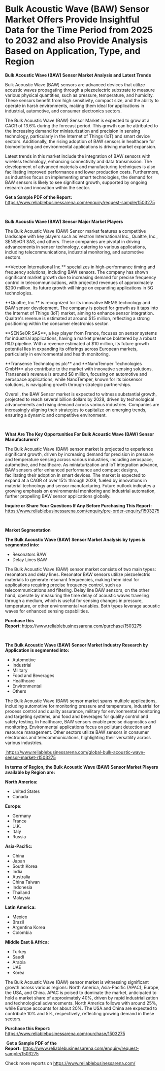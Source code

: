 <p><h1>Bulk Acoustic Wave (BAW) Sensor Market Offers Provide Insightful Data for the Time Period from 2025 to 2032 and also Provide Analysis Based on Application, Type, and Region</h1></p><p><strong>Bulk Acoustic Wave (BAW) Sensor Market Analysis and Latest Trends</strong></p>
<p><p>Bulk Acoustic Wave (BAW) sensors are advanced devices that utilize acoustic waves propagating through a piezoelectric substrate to measure various physical quantities, such as pressure, temperature, and humidity. These sensors benefit from high sensitivity, compact size, and the ability to operate in harsh environments, making them ideal for applications in industrial, automotive, and consumer electronics sectors.</p><p>The Bulk Acoustic Wave (BAW) Sensor Market is expected to grow at a CAGR of 13.6% during the forecast period. This growth can be attributed to the increasing demand for miniaturization and precision in sensing technology, particularly in the Internet of Things (IoT) and smart device sectors. Additionally, the rising adoption of BAW sensors in healthcare for biomonitoring and environmental applications is driving market expansion.</p><p>Latest trends in this market include the integration of BAW sensors with wireless technology, enhancing connectivity and data transmission. The development of advanced materials and manufacturing techniques is also facilitating improved performance and lower production costs. Furthermore, as industries focus on implementing smart technologies, the demand for BAW sensors is likely to see significant growth, supported by ongoing research and innovation within the sector.</p></p>
<p><strong>Get a Sample PDF of the Report:&nbsp;</strong> <a href="https://www.reliablebusinessarena.com/enquiry/request-sample/1503275?utm_campaign=2472&utm_medium=2&utm_source=Github&utm_content=ia&utm_term=27022025&utm_id=bulk-acoustic-wave-baw-sensor">https://www.reliablebusinessarena.com/enquiry/request-sample/1503275</a></p>
<p>&nbsp;</p>
<p><strong>Bulk Acoustic Wave (BAW) Sensor Major Market Players</strong></p>
<p><p>The Bulk Acoustic Wave (BAW) Sensor market features a competitive landscape with key players such as Vectron International Inc., Qualtre, Inc., SENSeOR SAS, and others. These companies are pivotal in driving advancements in sensor technology, catering to various applications, including telecommunications, industrial monitoring, and automotive sectors.</p><p>**Vectron International Inc.** specializes in high-performance timing and frequency solutions, including BAW sensors. The company has shown significant market growth due to increasing demand for precise frequency control in telecommunications, with projected revenues of approximately $200 million. Its future growth will hinge on expanding applications in 5G technologies.</p><p>**Qualtre, Inc.** is recognized for its innovative MEMS technology and BAW sensor development. The company is poised for growth as it taps into the Internet of Things (IoT) market, aiming to enhance sensor integration. Qualtre's revenue is estimated at around $15 million, reflecting a strong positioning within the consumer electronics sector.</p><p>**SENSeOR SAS**, a key player from France, focuses on sensor systems for industrial applications, having a market presence bolstered by a robust R&D pipeline. With a revenue estimated at $10 million, its future growth potential lies in expanding its offerings across European markets, particularly in environmental and health monitoring.</p><p>**Transense Technologies plc** and **NanoTemper Technologies GmbH** also contribute to the market with innovative sensing solutions. Transense’s revenue is around $8 million, focusing on automotive and aerospace applications, while NanoTemper, known for its biosensor solutions, is navigating growth through strategic partnerships.</p><p>Overall, the BAW Sensor market is expected to witness substantial growth, projected to reach several billion dollars by 2028, driven by technological advancements and rising demand across various industries. Companies are increasingly aligning their strategies to capitalize on emerging trends, ensuring a dynamic and competitive environment.</p></p>
<p>&nbsp;</p>
<p><strong>What Are The Key Opportunities For Bulk Acoustic Wave (BAW) Sensor Manufacturers?</strong></p>
<p><p>The Bulk Acoustic Wave (BAW) sensor market is projected to experience significant growth, driven by increasing demand for precision in pressure and temperature sensing across various industries, including aerospace, automotive, and healthcare. As miniaturization and IoT integration advance, BAW sensors offer enhanced performance and compact designs, facilitating their adoption in smart devices. The market is expected to expand at a CAGR of over 15% through 2028, fueled by innovations in material technology and sensor manufacturing. Future outlook indicates a growing emphasis on environmental monitoring and industrial automation, further propelling BAW sensor applications globally.</p></p>
<p><strong>Inquire or Share Your Questions If Any Before Purchasing This Report:</strong> <a href="https://www.reliablebusinessarena.com/enquiry/pre-order-enquiry/1503275?utm_campaign=2472&utm_medium=2&utm_source=Github&utm_content=ia&utm_term=27022025&utm_id=bulk-acoustic-wave-baw-sensor">https://www.reliablebusinessarena.com/enquiry/pre-order-enquiry/1503275</a></p>
<p>&nbsp;</p>
<p><strong>Market Segmentation</strong></p>
<p><strong>The Bulk Acoustic Wave (BAW) Sensor Market Analysis by types is segmented into:</strong></p>
<p><ul><li>Resonators BAW</li><li>Delay Lines BAW</li></ul></p>
<p><p>The Bulk Acoustic Wave (BAW) sensor market consists of two main types: resonators and delay lines. Resonator BAW sensors utilize piezoelectric materials to generate resonant frequencies, making them ideal for applications requiring precise frequency control, such as telecommunications and filtering. Delay line BAW sensors, on the other hand, operate by measuring the time delay of acoustic waves traveling through a medium, which is useful for sensing changes in pressure, temperature, or other environmental variables. Both types leverage acoustic waves for enhanced sensing capabilities.</p></p>
<p><strong>Purchase this Report:&nbsp;</strong><a href="https://www.reliablebusinessarena.com/purchase/1503275?utm_campaign=2472&utm_medium=2&utm_source=Github&utm_content=ia&utm_term=27022025&utm_id=bulk-acoustic-wave-baw-sensor">https://www.reliablebusinessarena.com/purchase/1503275</a></p>
<p>&nbsp;</p>
<p><strong>The Bulk Acoustic Wave (BAW) Sensor Market Industry Research by Application is segmented into:</strong></p>
<p><ul><li>Automotive</li><li>Industrial</li><li>Military</li><li>Food and Beverages</li><li>Healthcare</li><li>Environmental</li><li>Others</li></ul></p>
<p><p>The Bulk Acoustic Wave (BAW) sensor market spans multiple applications, including automotive for monitoring pressure and temperature, industrial for process control and quality assurance, military for environmental monitoring and targeting systems, and food and beverages for quality control and safety testing. In healthcare, BAW sensors enable precise diagnostics and monitoring. Environmental applications focus on pollutant detection and resource management. Other sectors utilize BAW sensors in consumer electronics and telecommunications, highlighting their versatility across various industries.</p></p>
<p><a href="https://www.reliablebusinessarena.com/global-bulk-acoustic-wave-sensor-market-r1503275?utm_campaign=2472&utm_medium=2&utm_source=Github&utm_content=ia&utm_term=27022025&utm_id=bulk-acoustic-wave-baw-sensor">&nbsp;https://www.reliablebusinessarena.com/global-bulk-acoustic-wave-sensor-market-r1503275</a></p>
<p><strong>In terms of Region, the Bulk Acoustic Wave (BAW) Sensor Market Players available by Region are:</strong></p>
<p>
    <p> <strong> North America: </strong>
        <ul>
            <li>United States</li>
            <li>Canada</li>
        </ul>
        </p> 
    <p> <strong> Europe: </strong>
        <ul>
            <li>Germany</li>
            <li>France</li>
            <li>U.K.</li>
            <li>Italy</li>
            <li>Russia</li>
        </ul>
        </p> 
    <p> <strong> Asia-Pacific: </strong>
        <ul>
            <li>China</li>
            <li>Japan</li>
            <li>South Korea</li>
            <li>India</li>
            <li>Australia</li>
            <li>China Taiwan</li>
            <li>Indonesia</li>
            <li>Thailand</li>
            <li>Malaysia</li>
        </ul>
        </p> 
    <p> <strong> Latin America: </strong>
        <ul>
            <li>Mexico</li>
            <li>Brazil</li>
            <li>Argentina Korea</li>
            <li>Colombia</li>
        </ul>
        </p> 
    <p> <strong> Middle East & Africa: </strong>
        <ul>
            <li>Turkey</li>
            <li>Saudi</li>
            <li>Arabia</li>
            <li>UAE</li>
            <li>Korea</li>
        </ul>
    </p>
    </p>
<p><p>The Bulk Acoustic Wave (BAW) sensor market is witnessing significant growth across various regions: North America, Asia-Pacific (APAC), Europe, the USA, and China. APAC is poised to dominate the market, anticipated to hold a market share of approximately 40%, driven by rapid industrialization and technological advancements. North America follows with around 25%, while Europe accounts for about 20%. The USA and China are expected to contribute 10% and 5%, respectively, reflecting growing demand in these sectors.</p></p>
<p><strong>Purchase this Report: </strong><a href="https://www.reliablebusinessarena.com/purchase/1503275?utm_campaign=2472&utm_medium=2&utm_source=Github&utm_content=ia&utm_term=27022025&utm_id=bulk-acoustic-wave-baw-sensor">https://www.reliablebusinessarena.com/purchase/1503275</a></p>
<p>&nbsp;<strong>Get a Sample PDF of the Report:&nbsp;&nbsp;</strong><a href="https://www.reliablebusinessarena.com/enquiry/request-sample/1503275?utm_campaign=2472&utm_medium=2&utm_source=Github&utm_content=ia&utm_term=27022025&utm_id=bulk-acoustic-wave-baw-sensor">https://www.reliablebusinessarena.com/enquiry/request-sample/1503275</a></p>
<p><strong></strong></p>
<p>Check more reports on <a href="https://www.reliablebusinessarena.com/?utm_campaign=2472&utm_medium=2&utm_source=Github&utm_content=ia&utm_term=27022025&utm_id=bulk-acoustic-wave-baw-sensor">https://www.reliablebusinessarena.com/</a></p>